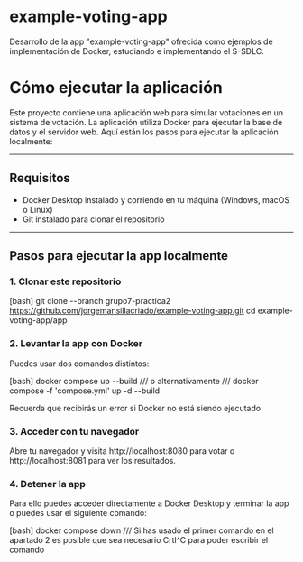 # example-voting-app
Desarrollo de la app "example-voting-app" ofrecida como ejemplos de implementación de Docker, estudiando e implementando el S-SDLC.

# Cómo ejecutar la aplicación

Este proyecto contiene una aplicación web para simular votaciones en un sistema de votación. La aplicación utiliza Docker para ejecutar la base de datos y el servidor web. Aquí están los pasos para ejecutar la aplicación localmente:

---

## Requisitos

- Docker Desktop instalado y corriendo en tu máquina (Windows, macOS o Linux)
- Git instalado para clonar el repositorio

---

## Pasos para ejecutar la app localmente

### 1. Clonar este repositorio

[bash]
git clone --branch grupo7-practica2 https://github.com/jorgemansillacriado/example-voting-app.git 
cd example-voting-app/app
### 2. Levantar la app con Docker
Puedes usar dos comandos distintos:

[bash]
docker compose up --build
///
o alternativamente
///
docker compose -f 'compose.yml' up -d --build

Recuerda que recibirás un error si Docker no está siendo ejecutado

### 3. Acceder con tu navegador
Abre tu navegador y visita http://localhost:8080 para votar o http://localhost:8081 para ver los resultados.

### 4. Detener la app
Para ello puedes acceder directamente a Docker Desktop y terminar la app
o puedes usar el siguiente comando:

[bash]
docker compose down
///
Si has usado el primer comando en el apartado 2 es posible que sea necesario
Crtl^C para poder escribir el comando
